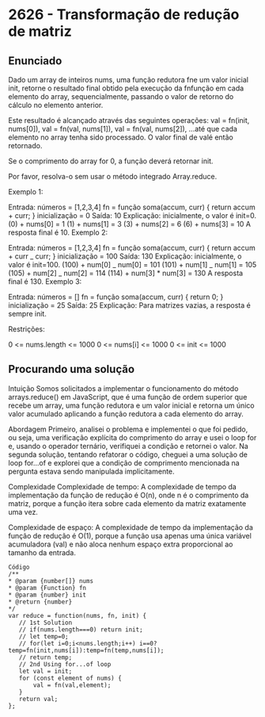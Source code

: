 # 2626 - Transformação de redução de matriz

## Enunciado

Dado um array de inteiros nums, uma função redutora fne um valor inicial init, retorne o resultado final obtido pela execução da fnfunção em cada elemento do array, sequencialmente, passando o valor de retorno do cálculo no elemento anterior.

Este resultado é alcançado através das seguintes operações: val = fn(init, nums[0]), val = fn(val, nums[1]), val = fn(val, nums[2]), ...até que cada elemento no array tenha sido processado. O valor final de valé então retornado.

Se o comprimento do array for 0, a função deverá retornar init.

Por favor, resolva-o sem usar o método integrado Array.reduce.

Exemplo 1:

Entrada:
números = [1,2,3,4]
fn = função soma(accum, curr) { return accum + curr; }
inicialização = 0
Saída: 10
Explicação:
inicialmente, o valor é init=0.
(0) + nums[0] = 1
(1) + nums[1] = 3
(3) + nums[2] = 6
(6) + nums[3] = 10
A resposta final é 10.
Exemplo 2:

Entrada:
números = [1,2,3,4]
fn = função soma(accum, curr) { return accum + curr _ curr; }
inicialização = 100
Saída: 130
Explicação:
inicialmente, o valor é init=100.
(100) + num[0] _ num[0] = 101
(101) + num[1] _ num[1] = 105
(105) + num[2] _ num[2] = 114
(114) + num[3] \* num[3] = 130
A resposta final é 130.
Exemplo 3:

Entrada:
números = []
fn = função soma(accum, curr) { return 0; }
inicialização = 25
Saída: 25
Explicação: Para matrizes vazias, a resposta é sempre init.

Restrições:

0 <= nums.length <= 1000
0 <= nums[i] <= 1000
0 <= init <= 1000

## Procurando uma solução

Intuição
Somos solicitados a implementar o funcionamento do método arrays.reduce() em JavaScript, que é uma função de ordem superior que recebe um array, uma função redutora e um valor inicial e retorna um único valor acumulado aplicando a função redutora a cada elemento do array.

Abordagem
Primeiro, analisei o problema e implementei o que foi pedido, ou seja, uma verificação explícita do comprimento do array e usei o loop for e, usando o operador ternário, verifiquei a condição e retornei o valor.
Na segunda solução, tentando refatorar o código, cheguei a uma solução de loop for...of e explorei que a condição de comprimento mencionada na pergunta estava sendo manipulada implicitamente.

Complexidade
Complexidade de tempo: A complexidade de tempo da implementação da função de redução é O(n), onde n é o comprimento da matriz, porque a função itera sobre cada elemento da matriz exatamente uma vez.

Complexidade de espaço: A complexidade de tempo da implementação da função de redução é O(1), porque a função usa apenas uma única variável acumuladora (val) e não aloca nenhum espaço extra proporcional ao tamanho da entrada.

```
Código
/**
* @param {number[]} nums
* @param {Function} fn
* @param {number} init
* @return {number}
*/
var reduce = function(nums, fn, init) {
   // 1st Solution
   // if(nums.length===0) return init;
   // let temp=0;
   // for(let i=0;i<nums.length;i++) i==0?temp=fn(init,nums[i]):temp=fn(temp,nums[i]);
   // return temp;
   // 2nd Using for...of loop
   let val = init;
   for (const element of nums) {
       val = fn(val,element);
   }
   return val;
};
```
